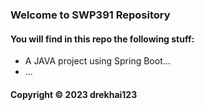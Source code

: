 ### Welcome to SWP391 Repository 

#### You will find in this repo the following stuff:

* A JAVA project using Spring Boot...
* ...

#### Copyright © 2023 drekhai123
